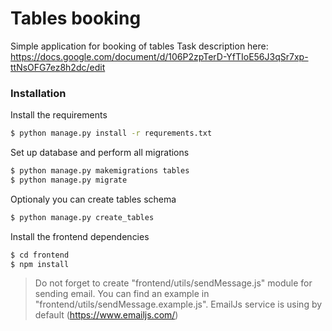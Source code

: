 # Tables booking
Simple application for booking of tables
Task description here: https://docs.google.com/document/d/106P2zpTerD-YfTIoE56J3qSr7xp-ttNsOFG7ez8h2dc/edit
### Installation

Install the requirements

```sh
$ python manage.py install -r requrements.txt
```

Set up database and perform all migrations

```sh
$ python manage.py makemigrations tables
$ python manage.py migrate
```
Optionaly you can create tables schema

```sh
$ python manage.py create_tables
```

Install the frontend dependencies
```sh
$ cd frontend
$ npm install
```
> Do not forget to create "frontend/utils/sendMessage.js" module for sending email.
> You can find an example in "frontend/utils/sendMessage.example.js".
> EmailJs service is using by default (https://www.emailjs.com/)
